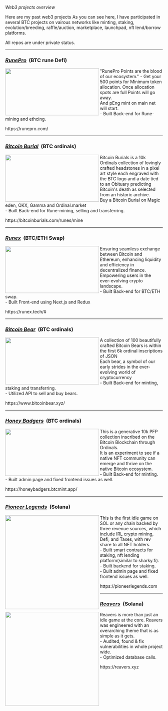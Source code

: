 <i>Web3 projects overview</i>

Here are my past web3 projects
As you can see here, I have participated in several BTC projects on vairous networks like minting, staking, evolution/breeding, raffle/auction, marketplace, launchpad, nft lend/borrow platforms. 
<div>All repos are under private status.</div>

<hr/>
<h3><u><strong><i>RunePro</i></strong></u> &nbsp;(BTC rune Defi)</h3>
<img align="left" width="300px" height="150px" src="https://github.com/sakele1026/project-overview-btc-etc/assets/142078464/2f5d9b30-7440-44d4-9978-32b65918ffdb">
<div>"RunePro Points are the blood of our ecosystem." - Get your 500 points for Minimum token allocation. Once allocation spots are full Points will go away.</div>
<div>And pEng mint on main net will start.</div>
<div>- Built Back-end for Rune-mining and ethcing.</div>
<p> https://runepro.com/ </p>

<hr/>
<h3><u><strong><i>Bitcoin Burial</i></strong></u> &nbsp;(BTC ordinals)</h3>
<img align="left" width="300px" height="150px" src="https://github.com/sakele1026/project-overview-btc-etc/assets/142078464/b64f50c4-32f7-45ed-83e7-428661fca89d">
<div>Bitcoin Burials is a 10k Ordinals collection of lovingly crafted headstones in a pixel art style each engraved with the BTC logo and a date tied to an Obituary predicting Bitcoin's death as selected from an historic archive.</div>
<div>Buy a Bitcoin Burial on Magic eden, OKX, Gamma and Ordinal.market</div>
<div>- Built Back-end for Rune-mining, selling and transferring.</div>
<p> https://bitcoinburials.com/runes/mine </p>

<hr/>
<h3><u><strong><i>Runex</i></strong></u> &nbsp;(BTC/ETH Swap)</h3>
<img align="left" width="300px" height="150px" src="https://github.com/sakele1026/project-overview-btc-etc/assets/142078464/d4b2c3ea-27b2-4a41-be4c-e13bbcce0456">
<div>Ensuring seamless exchange between Bitcoin and Ethereum, enhancing liquidity and efficiency in decentralized finance.</div>
<div>Empowering users in the ever-evolving crypto landscape.</div>
<div>- Built Back-end for BTC/ETH swap.</div>
<div>- Built Front-end using Next.js and Redux</div>
<p> https://runex.tech/# </p>

<hr/>
<h3><u><strong><i>Bitcoin Bear</i></strong></u> &nbsp;(BTC ordinals)</h3>
<img align="left" width="300px" height="150px" src="https://github.com/sakele1026/project-overview-btc-etc/assets/142078464/d49838f7-e0c0-4a8f-901b-9efc1efed04b">
<div>A collection of 100 beautifully crafted Bitcoin Bears is within the first 6k ordinal inscriptions of JSON</div>
<div>Each bear, a symbol of our early strides in the ever-evolving world of cryptocurrency</div>
<div>- Built Back-end for minting, staking and transferring.</div>
<div>- Utilized API to sell and buy bears.
<p> https://www.bitcoinbear.xyz/ </p>

<hr/>
<h3><u><strong><i>Honey Badgers</i></strong></u> &nbsp;(BTC ordinals)</h3>
<img align="left" width="300px" height="150px" src="https://github.com/sakele1026/project-overview-btc-etc/assets/142078464/d04c5236-94c9-4e2f-93a5-8d8c2c3e7735">
<div>This is a generative 10k PFP collection inscribed on the Bitcoin Blockchain through Ordinals.</div>
<div>It is an experiment to see if a native NFT community can emerge and thrive on the native Bitcoin ecosystem.</div>
<div>- Built Back-end for minting.</div>
<div>- Built admin page and fixed frontend issues as well.</div>
<p> https://honeybadgers.btcmint.app/</p>

<hr />
<h3><u><strong><i>Pioneer Legends</i></strong></u> &nbsp;(Solana)</h3>
<img align="left" width="300px" src="https://github.com/sakele1026/projects-overview-sol-etc-/assets/142078464/897cfe7f-1a4d-4ef3-bc59-92c131bc9834">
<div>This is the first idle game on SOL or any chain backed by three revenue sources, which include IRL crypto mining, Defi, and Taxes, with rev share to all NFT holders.</div>
<div>- Built smart contracts for staking, nft lending platform(similar to sharky.fi).</div>
<div>- Built backend for staking.</div>
<div>- Built admin page and fixed frontend issues as well.</div>
<p> https://pioneerlegends.com</p>


<hr />
<h3><u><strong><i>Reavers</i></strong></u> &nbsp;(Solana)</h3>
<img align="left" width="300px" src="https://github.com/sakele1026/projects-overview-sol-etc-/assets/142078464/494616df-19bd-4bf7-bbda-d1ec9b6011f7">
<div>Reavers is more than just an idle game at the core. Reavers was engineered with an overarching theme that is as simple as it gets.</div>
<div>- Audited, found & fix vulnerabilities in whole project wide.</div>
<div>- Optimized database calls.</div>
<p> https://reavers.xyz </p>
